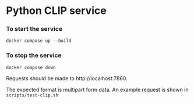 # Python CLIP service

### To start the service

```shell
docker compose up --build
```

### To stop the service

```shell
docker compose down
```

Requests should be made to http://localhost:7860.

The expected format is multipart form data.
An example request is shown in `scripts/test-clip.sh`
